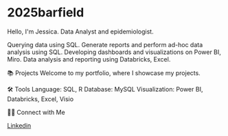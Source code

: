 # 2025barfield

Hello, I'm Jessica. Data Analyst and epidemiologist.

Querying data using SQL.
Generate reports and perform ad-hoc data analysis using SQL.
Developing dashboards and visualizations on Power BI, Miro.
Data analysis and reporting using Databricks, Excel.

📚 Projects
Welcome to my portfolio, where I showcase my projects.

🛠️ Tools
Language: SQL, R
Database: MySQL
Visualization: Power BI, Databricks, Excel, Visio

👋🏻 Connect with Me

[Linkedin](http://www.linkedin.com/in/jessicabarfieldmph)
